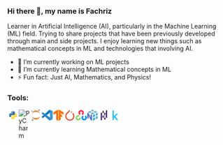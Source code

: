 ### Hi there 👋, my name is Fachriz
Learner in Artificial Intelligence (AI), particularly in the Machine Learning (ML) field. Trying to share projects that have been previously developed through main and side projects. I enjoy learning new things such as mathematical concepts in ML and technologies that involving AI. 

- 🔭 I’m currently working on ML projects 
- 🌱 I’m currently learning Mathematical concepts in ML 
- ⚡ Fun fact: Just AI, Mathematics, and Physics! 

### Tools:

[<img align="left" alt="Python" width="26px" src="https://raw.githubusercontent.com/github/explore/80688e429a7d4ef2fca1e82350fe8e3517d3494d/topics/python/python.png" />](https://python.org/)
[<img align="left" alt="PyCharm" width="26px" src="https://img.icons8.com/color/452/pycharm.png" />](https://www.jetbrains.com/pycharm/)
[<img align="left" alt="Jupyter Notebook" width="26px" src="https://raw.githubusercontent.com/devicons/devicon/master/icons/jupyter/jupyter-original.svg" />](https://jupyter.org/)
[<img align="left" alt="Visual Studio Code" width="26px" src="https://raw.githubusercontent.com/devicons/devicon/master/icons/vscode/vscode-original.svg" />](https://code.visualstudio.com/)
[<img align="left" alt="TensorFlow" width="26px" src="https://raw.githubusercontent.com/devicons/devicon/master/icons/tensorflow/tensorflow-original.svg" />](https://www.tensorflow.org)
[<img align="left" alt="PyTorch" width="26px" src="https://raw.githubusercontent.com/devicons/devicon/master/icons/pytorch/pytorch-original.svg" />](https://pytorch.org/)
[<img align="left" alt="OpenCV" width="26px" src="https://raw.githubusercontent.com/devicons/devicon/master/icons/opencv/opencv-original.svg" />](https://opencv.org/)
[<img align="left" alt="Numpy" width="26px" src="https://raw.githubusercontent.com/devicons/devicon/master/icons/numpy/numpy-original.svg" />](https://numpy.org/)
[<img align="left" alt="Pandas" width="26px" src="https://raw.githubusercontent.com/devicons/devicon/master/icons/pandas/pandas-original.svg" />](https://pandas.pydata.org/)
[<img align="left" alt="Kaggle" width="26px" src="https://raw.githubusercontent.com/devicons/devicon/master/icons/kaggle/kaggle-original.svg" />](https://www.kaggle.com/)
